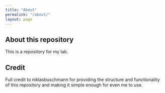 ```yaml
---
title: "About"
permalink: "/about/"
layout: page
---
```


## About this repository

This is a repository for my lab.

## Credit

Full credit to niklasbuschmann for providing the structure and functionality of this repository and making it simple enough for even me to use.
